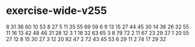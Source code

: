 # exercise-wide-v255
8
31
36
60
10
53
8
27
5
11
35
55
69
59
6
9
13
15
27
44
45
30
14
36
26
32
55
11
16
13
42
48
46
31
28
12
3
1
18
32
63
65
3
8
79
72
2
11
67
23
29
37
1
20
55
27
12
8
15
30
27
3
12
20
82
47
2
72
43
45
53
6
29
11
2
74
17
29
32
